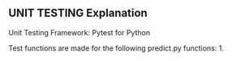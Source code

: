 ## UNIT TESTING Explanation

Unit Testing Framework: Pytest for Python

Test functions are made for the following predict.py functions:
1. 
